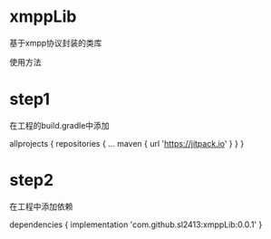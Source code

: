 # xmppLib
基于xmpp协议封装的类库

使用方法

# step1
在工程的build.gradle中添加

allprojects {
	repositories {
		...
		maven { url 'https://jitpack.io' }
	}
}
# step2
在工程中添加依赖

dependencies {
   implementation 'com.github.sl2413:xmppLib:0.0.1'
}

  
